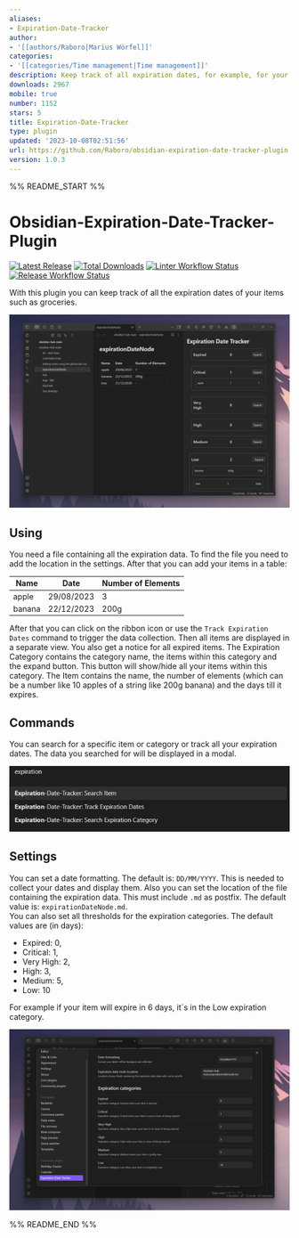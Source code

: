 ```yaml
---
aliases:
- Expiration-Date-Tracker
author:
- '[[authors/Raboro|Marius Wörfel]]'
categories:
- '[[categories/Time management|Time management]]'
description: Keep track of all expiration dates, for example, for your groceries.
downloads: 2967
mobile: true
number: 1152
stars: 5
title: Expiration-Date-Tracker
type: plugin
updated: '2023-10-08T02:51:56'
url: https://github.com/Raboro/obsidian-expiration-date-tracker-plugin
version: 1.0.3
---
```


%% README_START %%

# Obsidian-Expiration-Date-Tracker-Plugin

[![Latest Release](https://img.shields.io/github/v/release/Raboro/obsidian-expiration-date-tracker-plugin?include_prereleases&sort=semver&style=for-the-badge)](https://github.com/Raboro/obsidian-expiration-date-tracker-plugin/releases/latest) [![Total Downloads](https://img.shields.io/github/downloads/Raboro/obsidian-expiration-date-tracker-plugin/total?style=for-the-badge)](https://github.com/Raboro/obsidian-expiration-date-tracker-plugin/releases/latest)
[![Linter Workflow Status](https://img.shields.io/github/actions/workflow/status/Raboro/obsidian-expiration-date-tracker-plugin/linter.yml?branch=main&logo=github&style=for-the-badge)](https://github.com/Raboro/obsidian-expiration-date-tracker-plugin/actions/workflows/linter.yml)
[![Release Workflow Status](https://img.shields.io/github/actions/workflow/status/Raboro/obsidian-expiration-date-tracker-plugin/release.yml?branch=main&logo=github&style=for-the-badge)](https://github.com/Raboro/obsidian-expiration-date-tracker-plugin/actions/workflows/release.yml)

With this plugin you can keep track of all the expiration dates of your items such as groceries.

![Main Demo image](https://raw.githubusercontent.com/Raboro/obsidian-expiration-date-tracker-plugin/HEAD/assets/MainDemo.png)

## Using
You need a file containing all the expiration data. To find the file you need to add the location in the settings. After that you can add your items in a table:

| Name | Date | Number of Elements | 
| --- | --- | --- | 
| apple | 29/08/2023 | 3 | 
| banana | 22/12/2023 | 200g | 

After that you can click on the ribbon icon or use the ``Track Expiration Dates`` command to trigger the data collection. Then all items are displayed in a separate view. You also get a notice for all expired items.
The Expiration Category contains the category name, the items within this category and the expand button. This button will show/hide all your items within this category. The Item contains the name, the number of elements (which can be a number like 10 apples of a string like 200g banana) and the days till it expires.
## Commands 
You can search for a specific item or category or track all your expiration dates. The data you searched for will be displayed in a modal.

![Command demo image](https://raw.githubusercontent.com/Raboro/obsidian-expiration-date-tracker-plugin/HEAD/assets/CommandsDemo.png)

## Settings
You can set a date formatting. The default is: ``DD/MM/YYYY``. This is needed to collect your dates and display them. Also you can set the location of the file containing the expiration data. This must include `.md` as postfix. The default value is: `expirationDateNode.md`. \
You can also set all thresholds for the expiration categories. The default values are (in days):
- Expired: 0,
- Critical: 1,
- Very High: 2,
- High: 3,
- Medium: 5,
- Low: 10

For example if your item will expire in 6 days, it´s in the Low expiration category.

![Settings Demo image](https://raw.githubusercontent.com/Raboro/obsidian-expiration-date-tracker-plugin/HEAD/assets/SettingsDemo.png)


%% README_END %%